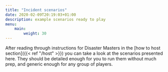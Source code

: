 ```yaml
---
title: "Incident scenarios"
date: 2020-02-09T20:19:03+01:00
description: example scenarios ready to play
menu:
    main:
        weight: 30
---
```


After reading through instructions for Disaster Masters in the [how to host section]({{< ref "/host" >}}) you can take a look at the scenarios presented here. They should be detailed enough for you to run them without much prep, and generic enough for any group of players.
<!--more-->


